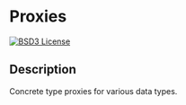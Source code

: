 Proxies
=======

[![BSD3 License](http://img.shields.io/badge/license-BSD3-brightgreen.svg)][tl;dr Legal: BSD3]


Description
-----------

Concrete type proxies for various data types.


[tl;dr Legal: BSD3]:
  https://tldrlegal.com/license/bsd-3-clause-license-%28revised%29
  "BSD 3-Clause License (Revised)"

